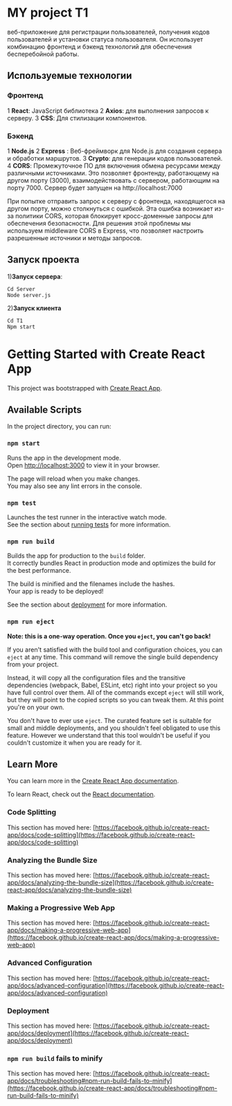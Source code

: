 # MY project T1
веб-приложение для регистрации пользователей, получения кодов пользователей и установки статуса пользователя.
Он использует комбинацию фронтенд и бэкенд технологий для обеспечения бесперебойной работы.

## Используемые технологии
### Фронтенд
1	**React**: JavaScript библиотека 
2	**Axios**: для выполнения запросов к серверу.
3	**CSS**: Для стилизации компонентов.
### Бэкенд
1	**Node.js**
2 **Express** : Веб-фреймворк для Node.js для создания сервера и обработки маршрутов.
3	**Crypto**: для генерации кодов пользователей.
4	**CORS**: Промежуточное ПО для включения обмена ресурсами между различными источниками. Это позволяет фронтенду, работающему на другом порту (3000), взаимодействовать с сервером, работающим на порту 7000. Сервер будет запущен на http://localhost:7000

При попытке отправить запрос к серверу с фронтенда, находящегося на другом порту, можно столкнуться с ошибкой.
Эта ошибка возникает из-за политики CORS, которая блокирует кросс-доменные запросы для обеспечения безопасности.
Для решения этой проблемы мы используем middleware CORS в Express, что позволяет настроить разрешенные источники и методы запросов.
##   Запуск проекта
1)**Запуск сервера**:
```
Cd Server
Node server.js
```
2)**Запуск клиента**
```
Cd T1
Npm start
```







# Getting Started with Create React App

This project was bootstrapped with [Create React App](https://github.com/facebook/create-react-app).

## Available Scripts

In the project directory, you can run:

### `npm start`

Runs the app in the development mode.\
Open [http://localhost:3000](http://localhost:3000) to view it in your browser.

The page will reload when you make changes.\
You may also see any lint errors in the console.

### `npm test`

Launches the test runner in the interactive watch mode.\
See the section about [running tests](https://facebook.github.io/create-react-app/docs/running-tests) for more information.

### `npm run build`

Builds the app for production to the `build` folder.\
It correctly bundles React in production mode and optimizes the build for the best performance.

The build is minified and the filenames include the hashes.\
Your app is ready to be deployed!

See the section about [deployment](https://facebook.github.io/create-react-app/docs/deployment) for more information.

### `npm run eject`

**Note: this is a one-way operation. Once you `eject`, you can't go back!**

If you aren't satisfied with the build tool and configuration choices, you can `eject` at any time. This command will remove the single build dependency from your project.

Instead, it will copy all the configuration files and the transitive dependencies (webpack, Babel, ESLint, etc) right into your project so you have full control over them. All of the commands except `eject` will still work, but they will point to the copied scripts so you can tweak them. At this point you're on your own.

You don't have to ever use `eject`. The curated feature set is suitable for small and middle deployments, and you shouldn't feel obligated to use this feature. However we understand that this tool wouldn't be useful if you couldn't customize it when you are ready for it.

## Learn More

You can learn more in the [Create React App documentation](https://facebook.github.io/create-react-app/docs/getting-started).

To learn React, check out the [React documentation](https://reactjs.org/).

### Code Splitting

This section has moved here: [https://facebook.github.io/create-react-app/docs/code-splitting](https://facebook.github.io/create-react-app/docs/code-splitting)

### Analyzing the Bundle Size

This section has moved here: [https://facebook.github.io/create-react-app/docs/analyzing-the-bundle-size](https://facebook.github.io/create-react-app/docs/analyzing-the-bundle-size)

### Making a Progressive Web App

This section has moved here: [https://facebook.github.io/create-react-app/docs/making-a-progressive-web-app](https://facebook.github.io/create-react-app/docs/making-a-progressive-web-app)

### Advanced Configuration

This section has moved here: [https://facebook.github.io/create-react-app/docs/advanced-configuration](https://facebook.github.io/create-react-app/docs/advanced-configuration)

### Deployment

This section has moved here: [https://facebook.github.io/create-react-app/docs/deployment](https://facebook.github.io/create-react-app/docs/deployment)

### `npm run build` fails to minify

This section has moved here: [https://facebook.github.io/create-react-app/docs/troubleshooting#npm-run-build-fails-to-minify](https://facebook.github.io/create-react-app/docs/troubleshooting#npm-run-build-fails-to-minify)
